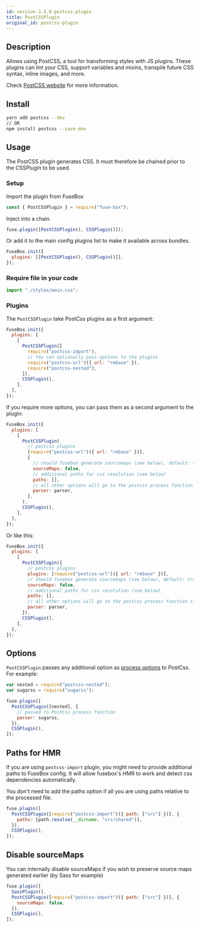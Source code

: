 ```yaml
---
id: version-3.5.0-postcss-plugin
title: PostCSSPlugin
original_id: postcss-plugin
---
```


## Description

Allows using PostCSS, a tool for transforming styles with JS plugins. These
plugins can lint your CSS, support variables and mixins, transpile future CSS
syntax, inline images, and more.

Check [PostCSS website](http://postcss.org/) for more information.

## Install

```bash
yarn add postcss --dev
// OR
npm install postcss --save-dev
```

## Usage

The PostCSS plugin generates CSS. It must therefore be chained prior to the
CSSPlugin to be used.

### Setup

Import the plugin from FuseBox

```js
const { PostCSSPlugin } = require("fuse-box");
```

Inject into a chain.

```js
fuse.plugin([PostCSSPlugin(), CSSPlugin()]);
```

Or add it to the main config plugins list to make it available across bundles.

```js
FuseBox.init({
  plugins: [[PostCSSPlugin(), CSSPlugin()]],
});
```

### Require file in your code

```js
import "./styles/main.css";
```

### Plugins

The `PostCSSPlugin` take PostCss plugins as a first argument:

```js
FuseBox.init({
  plugins: [
    [
      PostCSSPlugin([
        require("postcss-import"),
        // You can optionally pass options to the plugins
        require("postcss-url")({ url: "rebase" }),
        require("postcss-nested"),
      ]),
      CSSPlugin(),
    ],
  ],
});
```

If you require more options, you can pass them as a second argument to the
plugin:

```js
FuseBox.init({
  plugins: [
    [
      PostCSSPlugin(
        // postcss plugins
        [require("postcss-url")({ url: "rebase" })],
        {
          // should fusebox generate sourcemaps (see below), default: true
          sourceMaps: false,
          // additional paths for css resolution (see below)
          paths: [],
          // all other options will go to the postcss process function (see below)
          parser: parser,
        },
      ),
      CSSPlugin(),
    ],
  ],
});
```

Or like this:

```js
FuseBox.init({
  plugins: [
    [
      PostCSSPlugin({
        // postcss plugins
        plugins: [require("postcss-url")({ url: "rebase" })],
        // should fusebox generate sourcemaps (see below), default: true
        sourceMaps: false,
        // additional paths for css resolution (see below)
        paths: [],
        // all other options will go to the postcss process function (see below)
        parser: parser,
      }),
      CSSPlugin(),
    ],
  ],
});
```

## Options

`PostCSSPlugin` passes any additional option as
[process options](http://api.postcss.org/global.html#processOptions) to PostCss.
For example:

```js
var nested = require("postcss-nested");
var sugarss = require("sugarss");

fuse.plugin([
  PostCSSPlugin([nested], {
    // passed to PostCss process function
    parser: sugarss,
  }),
  CSSPlugin(),
]);
```

## Paths for HMR

If you are using `postcss-import` plugin, you might need to provide additional
paths to FuseBox config. It will allow fusebox's HMR to work and detect css
dependencies automatically.

You don't need to add the paths option if all you are using paths relative to
the processed file.

```js
fuse.plugin([
  PostCSSPlugin([require("postcss-import")({ path: ["src"] })], {
    paths: [path.resolve(__dirname, "src/shared")],
  }),
  CSSPlugin(),
]);
```

## Disable sourceMaps

You can internally disable sourceMaps if you wish to preserve source maps
generated earlier (by Sass for example)

```js
fuse.plugin([
  SassPlugin(),
  PostCSSPlugin([require("postcss-import")({ path: ["src"] })], {
    sourceMaps: false,
  }),
  CSSPlugin(),
]);
```
